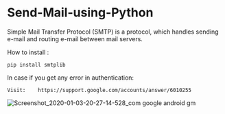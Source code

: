 # Send-Mail-using-Python

Simple Mail Transfer Protocol (SMTP) is a protocol, which handles sending e-mail and routing e-mail between mail servers.

How to install :

    pip install smtplib
    
In case if you get any error in authentication:
     
    Visit:    https://support.google.com/accounts/answer/6010255
    
    
    
    
    
    
![Screenshot_2020-01-03-20-27-14-528_com google android gm](https://user-images.githubusercontent.com/59468047/71730694-d8620380-2e68-11ea-8f3c-0d794e640b23.png)
